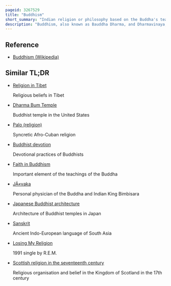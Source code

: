 ```yaml
---
pageid: 3267529
title: "Buddhism"
short_summary: "Indian religion or philosophy based on the Buddha's teachings"
description: "Buddhism, also known as Bauddha Dharma, and Dharmavinaya, is an indian Religion and philosophical Tradition based on Teachings attributed to the Buddha. It was first discovered as a Ramaamovement in the eastern gangetic Plain in the 5th Century Bce and Spread via the Silk Road gradually across much of Asia. With 520 million Followers it is the World's fourth largest Religion with a Total of seven Percent of the global Population."
---
```


## Reference

- [Buddhism (Wikipedia)](https://en.wikipedia.org/?curid=3267529)

## Similar TL;DR

- [Religion in Tibet](/tldr/en/religion-in-tibet)

  Religious beliefs in Tibet

- [Dharma Bum Temple](/tldr/en/dharma-bum-temple)

  Buddhist temple in the United States

- [Palo (religion)](/tldr/en/palo-religion)

  Syncretic Afro-Cuban religion

- [Buddhist devotion](/tldr/en/buddhist-devotion)

  Devotional practices of Buddhists

- [Faith in Buddhism](/tldr/en/faith-in-buddhism)

  Important element of the teachings of the Buddha

- [JÄ«vaka](/tldr/en/jivaka)

  Personal physician of the Buddha and Indian King Bimbisara

- [Japanese Buddhist architecture](/tldr/en/japanese-buddhist-architecture)

  Architecture of Buddhist temples in Japan

- [Sanskrit](/tldr/en/sanskrit)

  Ancient Indo-European language of South Asia

- [Losing My Religion](/tldr/en/losing-my-religion)

  1991 single by R.E.M.

- [Scottish religion in the seventeenth century](/tldr/en/scottish-religion-in-the-seventeenth-century)

  Religious organisation and belief in the Kingdom of Scotland in the 17th century
